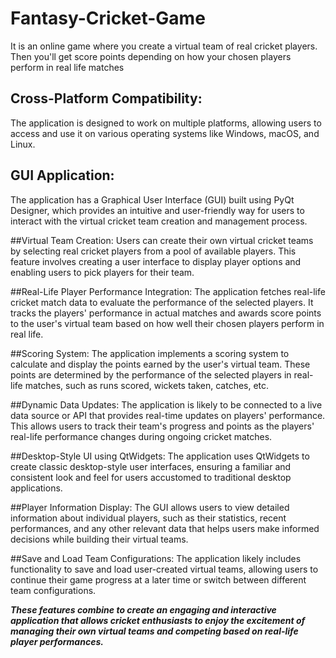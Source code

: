 # Fantasy-Cricket-Game
It is an online game where you create a virtual team of real cricket players. Then you'll get score points depending on how your chosen players perform in real life matches

## Cross-Platform Compatibility: 
The application is designed to work on multiple platforms, allowing users to access and use it on various operating systems like Windows, macOS, and Linux.

## GUI Application: 
The application has a Graphical User Interface (GUI) built using PyQt Designer, which provides an intuitive and user-friendly way for users to interact with the virtual cricket team creation and management process.

##Virtual Team Creation: 
Users can create their own virtual cricket teams by selecting real cricket players from a pool of available players. This feature involves creating a user interface to display player options and enabling users to pick players for their team.

##Real-Life Player Performance Integration: 
The application fetches real-life cricket match data to evaluate the performance of the selected players. It tracks the players' performance in actual matches and awards score points to the user's virtual team based on how well their chosen players perform in real life.

##Scoring System: 
The application implements a scoring system to calculate and display the points earned by the user's virtual team. These points are determined by the performance of the selected players in real-life matches, such as runs scored, wickets taken, catches, etc.

##Dynamic Data Updates: 
The application is likely to be connected to a live data source or API that provides real-time updates on players' performance. This allows users to track their team's progress and points as the players' real-life performance changes during ongoing cricket matches.

##Desktop-Style UI using QtWidgets: 
The application uses QtWidgets to create classic desktop-style user interfaces, ensuring a familiar and consistent look and feel for users accustomed to traditional desktop applications.

##Player Information Display: 
The GUI allows users to view detailed information about individual players, such as their statistics, recent performances, and any other relevant data that helps users make informed decisions while building their virtual teams.

##Save and Load Team Configurations: 
The application likely includes functionality to save and load user-created virtual teams, allowing users to continue their game progress at a later time or switch between different team configurations.

***These features combine to create an engaging and interactive application that allows cricket enthusiasts to enjoy the excitement of managing their own virtual teams and competing based on real-life player performances.***




